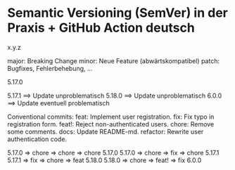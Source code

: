 Semantic Versioning (SemVer) in der Praxis + GitHub Action    deutsch
=====================================================================

x.y.z

major: Breaking Change
minor: Neue Feature (abwärtskompatibel)
patch: Bugfixes, Fehlerbehebung, …


5.17.0

5.17.1		==> Update unproblematisch
5.18.0		==> Update unproblematisch
6.0.0		==> Update eventuell problematisch


Conventional commits:
feat: Implement user registration.
fix: Fix typo in registration form.
feat!: Reject non-authenticated users.
chore: Remove some comments.
docs: Update README-md.
refactor: Rewrite user authentication code.

5.17.0 => chore => chore => chore 	5.17.0
5.17.0 => chore => fix => chore		5.17.1
5.17.1 => fix => chore => feat		5.18.0
5.18.0 => chore => feat! => fix		6.0.0

